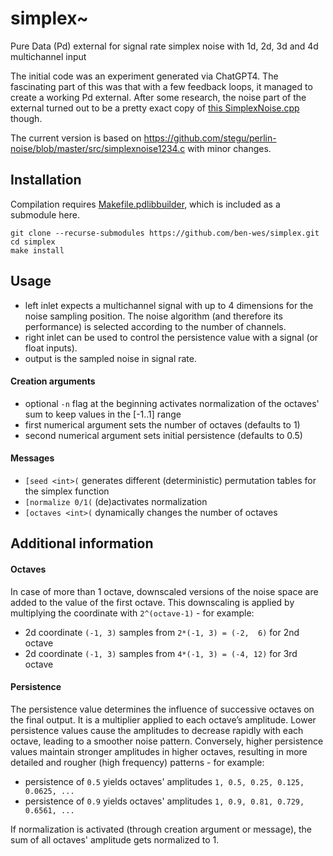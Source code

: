 # simplex~
Pure Data (Pd) external for signal rate simplex noise with 1d, 2d, 3d and 4d multichannel input

The initial code was an experiment generated via ChatGPT4. The fascinating part of this was that with a few feedback loops, it managed to create a working Pd external. After some research, the noise part of the external turned out to be a pretty exact copy of [this SimplexNoise.cpp](https://github.com/SRombauts/SimplexNoise/blob/master/src/SimplexNoise.cpp) though.

The current version is based on https://github.com/stegu/perlin-noise/blob/master/src/simplexnoise1234.c with minor changes.

## Installation
Compilation requires [Makefile.pdlibbuilder](https://github.com/pure-data/pd-lib-builder/), which is included as a submodule here.
~~~
git clone --recurse-submodules https://github.com/ben-wes/simplex.git
cd simplex
make install
~~~

## Usage
* left inlet expects a multichannel signal with up to 4 dimensions for the noise sampling position. The noise algorithm (and therefore its performance) is selected according to the number of channels.
* right inlet can be used to control the persistence value with a signal (or float inputs).
* output is the sampled noise in signal rate.

#### Creation arguments
* optional `-n` flag at the beginning activates normalization of the octaves' sum to keep values in the [-1..1] range
* first numerical argument sets the number of octaves (defaults to 1)
* second numerical argument sets initial persistence (defaults to 0.5) 

#### Messages
* `[seed <int>(` generates different (deterministic) permutation tables for the simplex function
* `[normalize 0/1(` (de)activates normalization
* `[octaves <int>(` dynamically changes the number of octaves

## Additional information
#### Octaves
In case of more than 1 octave, downscaled versions of the noise space are added to the value of the first octave. This downscaling is applied by multiplying the coordinate with `2^(octave-1)` - for example:
* 2d coordinate `(-1, 3)` samples from `2*(-1, 3) = (-2,  6)` for 2nd octave
* 2d coordinate `(-1, 3)` samples from `4*(-1, 3) = (-4, 12)` for 3rd octave

#### Persistence
The persistence value determines the influence of successive octaves on the final output. It is a multiplier applied to each octave’s amplitude. Lower persistence values cause the amplitudes to decrease rapidly with each octave, leading to a smoother noise pattern. Conversely, higher persistence values maintain stronger amplitudes in higher octaves, resulting in more detailed and rougher (high frequency) patterns - for example:
* persistence of `0.5` yields octaves' amplitudes `1, 0.5, 0.25, 0.125, 0.0625, ...`
* persistence of `0.9` yields octaves' amplitudes `1, 0.9, 0.81, 0.729, 0.6561, ...`

If normalization is activated (through creation argument or message), the sum of all octaves' amplitude gets normalized to 1.
